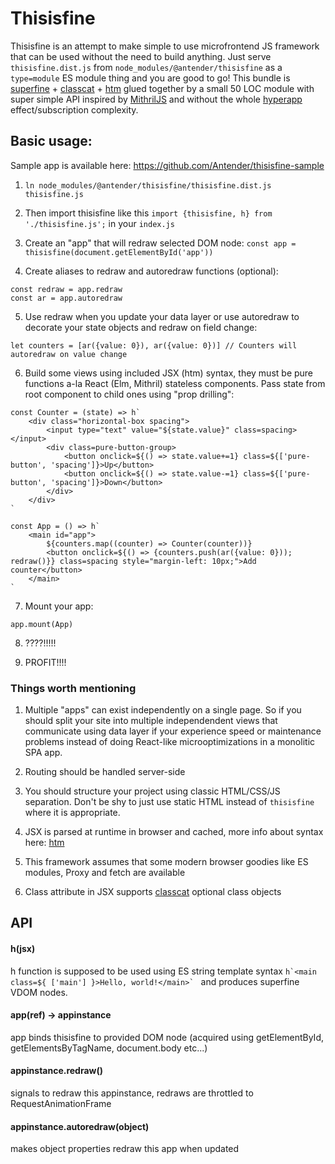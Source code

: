 # Thisisfine

Thisisfine is an attempt to make simple to use microfrontend JS framework that can be used without the need to build anything.
Just serve ```thisisfine.dist.js``` from ```node_modules/@antender/thisisfine``` as a ```type=module``` ES module thing and you are good to go!
This bundle is [superfine](https://github.com/jorgebucaran/superfine/) + [classcat](https://github.com/jorgebucaran/classcat) + [htm](https://github.com/developit/htm) glued together by a small 50 LOC module with super simple API inspired by [MithrilJS](https://github.com/MithrilJS/mithril.js) and without the whole [hyperapp](https://github.com/jorgebucaran/hyperapp) effect/subscription complexity. 

## Basic usage:

Sample app is available here: https://github.com/Antender/thisisfine-sample

1. ```ln node_modules/@antender/thisisfine/thisisfine.dist.js thisisfine.js```
2. Then import thisisfine like this ```import {thisisfine, h} from './thisisfine.js';``` in your ```index.js```

3. Create an "app" that will redraw selected DOM node:
```const app = thisisfine(document.getElementById('app'))```

4. Create aliases to redraw and autoredraw functions (optional):
```
const redraw = app.redraw
const ar = app.autoredraw
```

5. Use redraw when you update your data layer or use autoredraw to decorate your state objects and redraw on field change:

```
let counters = [ar({value: 0}), ar({value: 0})] // Counters will autoredraw on value change
```

6. Build some views using included JSX (htm) syntax, they must be pure functions a-la React (Elm, Mithril) stateless components. Pass state from root component to child ones using "prop drilling":
```
const Counter = (state) => h`
	<div class="horizontal-box spacing">
		<input type="text" value="${state.value}" class=spacing></input>
		<div class=pure-button-group>
			<button onclick=${() => state.value+=1} class=${['pure-button', 'spacing']}>Up</button>
			<button onclick=${() => state.value-=1} class=${['pure-button', 'spacing']}>Down</button>
		</div>
	</div>
`

const App = () => h`
	<main id="app">
		${counters.map((counter) => Counter(counter))}
		<button onclick=${() => {counters.push(ar({value: 0})); redraw()}} class=spacing style="margin-left: 10px;">Add counter</button>
	</main>
`
```

7. Mount your app:
```
app.mount(App)
```

8. ????!!!!!

8. PROFIT!!!!

### Things worth mentioning

1. Multiple "apps" can exist independently on a single page. So if you should split your site into multiple independendent views that communicate using data layer if your experience speed or maintenance problems instead of doing React-like microoptimizations in a monolitic SPA app.

2. Routing should be handled server-side

3. You should structure your project using classic HTML/CSS/JS separation. Don't be shy to just use static HTML instead of ```thisisfine``` where it is appropriate.

4. JSX is parsed at runtime in browser and cached, more info about syntax here: [htm](https://github.com/developit/htm)

5. This framework assumes that some modern browser goodies like ES modules, Proxy and fetch are available

6. Class attribute in JSX supports [classcat](https://github.com/jorgebucaran/classcat) optional class objects

## API

#### h(jsx)

h function is supposed to be used using ES string template syntax ```h`<main class=${ ['main'] }>Hello, world!</main>` ``` and produces superfine VDOM nodes.

#### app(ref) -> appinstance

app binds thisisfine to provided DOM node (acquired using getElementById, getElementsByTagName, document.body etc...)

#### appinstance.redraw()
signals to redraw this appinstance, redraws are throttled to RequestAnimationFrame

#### appinstance.autoredraw(object)
makes object properties redraw this app when updated

